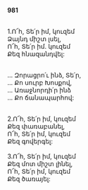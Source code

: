 **981**

\
1.Ո՜հ, Տե՛ր իմ, կուզեմ\
Ձայնդ միշտ լսել,\
Ո՜հ, Տե՛ր իմ. կուզեմ\
Քեզ հնազանդվել:

\
 ... Զորացրո՛ւ ինձ, Տե՛ր,\
 ... Քո սուրբ Խոսքով,\
 ... Առաջնորդի՛ր ինձ\
 ... Քո ճանապարհով:

\
2.Ո՜հ, Տե՛ր իմ, կուզեմ\
Քեզ փառաբանել,\
Ո՜հ, Տե՛ր իմ, կուզեմ\
Քեզ գովերգել:\
\
3.Ո՜հ, Տե՛ր իմ, կուզեմ\
Քեզ մոտ միշտ լինել,\
Ո՜հ, Տե՛ր իմ, կուզեմ\
Քեզ ծառայել:
